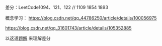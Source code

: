 差分：LeetCode1094、121、122  // 1109 1854 1893

概念学习： https://blog.csdn.net/qq_44786250/article/details/100056975

https://blog.csdn.net/qq_31601743/article/details/105352885


以这道[题解](https://leetcode-cn.com/problems/check-if-all-the-integers-in-a-range-are-covered/solution/yi-ti-san-jie-bao-li-you-hua-chai-fen-by-w7xv/) 来理解差分



